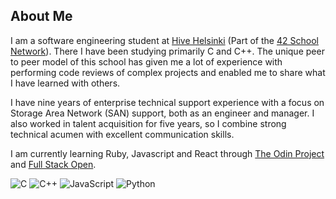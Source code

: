 ## About Me

I am a software engineering student at [Hive Helsinki](https://hive.fi) (Part of the [42 School Network](https://42.fr)).
There I have been studying primarily C and C++. The unique peer to peer model of this school has given me a lot of experience with performing code reviews of complex projects and enabled me to share what I have learned with others.

I have nine years of enterprise technical support experience with a focus on Storage Area Network (SAN) support, both as an engineer and manager. I also worked in talent acquisition for five years, so I combine strong technical acumen with excellent communication skills.

I am currently learning Ruby, Javascript and React through [The Odin Project](https://theodinproject.com) and [Full Stack Open](https://fullstackopen.com).

![C](https://img.shields.io/badge/-C-A8B9CC?style=for-the-badge&logo=c&logoColor=black)
![C++](https://img.shields.io/badge/-C++-00599C?style=for-the-badge&logo=cplusplus&logoColor=white)
![JavaScript](https://img.shields.io/badge/-JavaScript-F7DF1E?style=for-the-badge&logo=javascript&logoColor=black)
![Python](https://img.shields.io/badge/python-075290?style=for-the-badge&logo=python&logoColor=f1c232)
<!--
**KrolPolski/KrolPolski** is a ✨ _special_ ✨ repository because its `README.md` (this file) appears on your GitHub profile.

Here are some ideas to get you started:

- 🔭 I’m currently working on ...
- 🌱 I’m currently learning ...
- 👯 I’m looking to collaborate on ...
- 🤔 I’m looking for help with ...
- 💬 Ask me about ...
- 📫 How to reach me: ...
- 😄 Pronouns: ...
- ⚡ Fun fact: ...
-->
